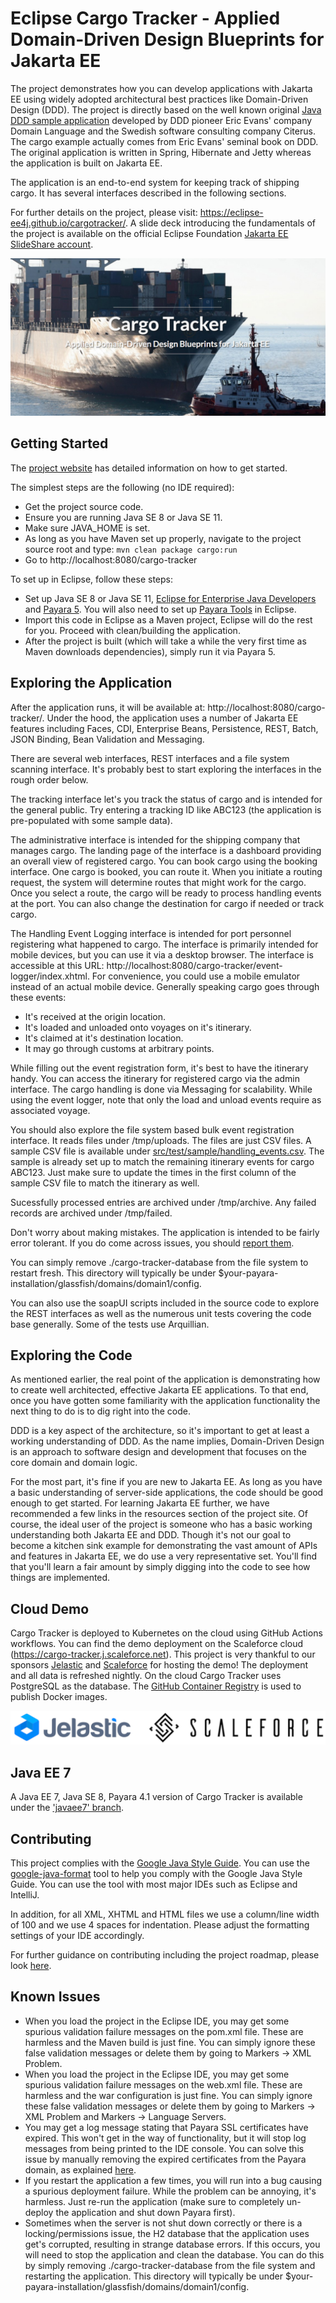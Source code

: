 # Eclipse Cargo Tracker - Applied Domain-Driven Design Blueprints for Jakarta EE

The project demonstrates how you can develop applications with Jakarta EE using widely adopted architectural best practices like Domain-Driven 
Design (DDD). The project is directly based on the well known 
original [Java DDD sample application](http://dddsample.sourceforge.net) 
developed by DDD pioneer Eric Evans' company Domain Language and the Swedish 
software consulting company Citerus. The cargo example actually comes from 
Eric Evans' seminal book on DDD. The original application is written in Spring,
Hibernate and Jetty whereas the application is built on Jakarta EE.

The application is an end-to-end system for keeping track of shipping cargo. It 
has several interfaces described in the following sections.

For further details on the project, please visit: https://eclipse-ee4j.github.io/cargotracker/. A slide deck introducing the
fundamentals of the project is available on the official Eclipse 
Foundation [Jakarta EE SlideShare account](https://www.slideshare.net/Jakarta_EE/applied-domaindriven-design-blueprints-for-jakarta-ee).

![Cargo Tracker cover](cargo_tracker_cover.png)
 
## Getting Started

The [project website](https://eclipse-ee4j.github.io/cargotracker/) has detailed information on how to get started.

The simplest steps are the following (no IDE required):

* Get the project source code.
* Ensure you are running Java SE 8 or Java SE 11.
* Make sure JAVA_HOME is set.
* As long as you have Maven set up properly, navigate to the project source root and 
  type: `mvn clean package cargo:run`
* Go to http://localhost:8080/cargo-tracker

To set up in Eclipse, follow these steps:

* Set up Java SE 8 or Java SE 11, [Eclipse for Enterprise Java Developers](https://www.eclipse.org/downloads/packages/) and [Payara 5](https://www.payara.fish/downloads/). You will also need to set up [Payara Tools](https://marketplace.eclipse.org/content/payara-tools) in Eclipse.
* Import this code in Eclipse as a Maven project, 
  Eclipse will do the rest for you. Proceed with clean/building the application.
* After the project is built (which will take a while the very first time as Maven downloads dependencies), simply run it via Payara 5.

## Exploring the Application

After the application runs, it will be available at: 
http://localhost:8080/cargo-tracker/. Under the hood, the application uses a 
number of Jakarta EE features including Faces, CDI, Enterprise Beans, Persistence, REST, Batch, JSON Binding, Bean Validation and Messaging.

There are several web interfaces, REST interfaces and a file system scanning
interface. It's probably best to start exploring the interfaces in the rough
order below.

The tracking interface let's you track the status of cargo and is
intended for the general public. Try entering a tracking ID like ABC123 (the 
application is pre-populated with some sample data).

The administrative interface is intended for the shipping company that manages
cargo. The landing page of the interface is a dashboard providing an overall 
view of registered cargo. You can book cargo using the booking interface.
One cargo is booked, you can route it. When you initiate a routing request,
the system will determine routes that might work for the cargo. Once you select
a route, the cargo will be ready to process handling events at the port. You can
also change the destination for cargo if needed or track cargo.

The Handling Event Logging interface is intended for port personnel registering what 
happened to cargo. The interface is primarily intended for mobile devices, but
you can use it via a desktop browser. The interface is accessible at this URL: http://localhost:8080/cargo-tracker/event-logger/index.xhtml. For convenience, you
could use a mobile emulator instead of an actual mobile device. Generally speaking cargo
goes through these events:

* It's received at the origin location.
* It's loaded and unloaded onto voyages on it's itinerary.
* It's claimed at it's destination location.
* It may go through customs at arbitrary points.

While filling out the event registration form, it's best to have the itinerary 
handy. You can access the itinerary for registered cargo via the admin interface. The cargo handling is done via Messaging for scalability. While using the event logger, note that only the load and unload events require as associated voyage.

You should also explore the file system based bulk event registration interface. 
It reads files under /tmp/uploads. The files are just CSV files. A sample CSV
file is available under [src/test/sample/handling_events.csv](src/test/sample/handling_events.csv). The sample is already set up to match the remaining itinerary events for cargo ABC123. Just make sure to update the times in the first column of the sample CSV file to match the itinerary as well.

Sucessfully processed entries are archived under /tmp/archive. Any failed records are 
archived under /tmp/failed.

Don't worry about making mistakes. The application is intended to be fairly 
error tolerant. If you do come across issues, you should [report them](https://github.com/eclipse-ee4j/cargotracker/issues).

You can simply remove ./cargo-tracker-database from the file system to restart fresh. This directory will typically be under $your-payara-installation/glassfish/domains/domain1/config.

You can also use the soapUI scripts included in the source code to explore the 
REST interfaces as well as the numerous unit tests covering the code base 
generally. Some of the tests use Arquillian.

## Exploring the Code

As mentioned earlier, the real point of the application is demonstrating how to 
create well architected, effective Jakarta EE applications. To that end, once you 
have gotten some familiarity with the application functionality the next thing 
to do is to dig right into the code.

DDD is a key aspect of the architecture, so it's important to get at least a 
working understanding of DDD. As the name implies, Domain-Driven Design is an 
approach to software design and development that focuses on the core domain and 
domain logic.

For the most part, it's fine if you are new to Jakarta EE. As long as you have a
basic understanding of server-side applications, the code should be good enough to get started. For learning Jakarta EE further,
we have recommended a few links in the resources section of the project site. Of 
course, the ideal user of the project is someone who has a basic working 
understanding both Jakarta EE and DDD. Though it's not our goal to become a kitchen 
sink example for demonstrating the vast amount of APIs and features in Jakarta EE,
we do use a very representative set. You'll find that you'll learn a fair amount
by simply digging into the code to see how things are implemented.

## Cloud Demo
Cargo Tracker is deployed to Kubernetes on the cloud using GitHub Actions workflows. You can find the demo deployment on the Scaleforce cloud (https://cargo-tracker.j.scaleforce.net). This project is very thankful to our sponsors [Jelastic](https://jelastic.com) and [Scaleforce](https://www.scaleforce.net) for hosting the demo! The deployment and all data is refreshed nightly. On the cloud Cargo Tracker uses PostgreSQL as the database. The [GitHub Container Registry](https://ghcr.io/eclipse-ee4j/cargo-tracker) is used to publish Docker images.

![Cargo Tracker sponsors](sponsors.png)

## Java EE 7
A Java EE 7, Java SE 8, Payara 4.1 version of Cargo Tracker is available under the ['javaee7' branch](https://github.com/eclipse-ee4j/cargotracker/tree/javaee7).

## Contributing
This project complies with the [Google Java Style Guide](https://google.github.io/styleguide/javaguide.html). You can use the [google-java-format](https://github.com/google/google-java-format) tool to help you comply with the Google Java Style Guide. You can use the tool with most major IDEs such as Eclipse and IntelliJ.

In addition, for all XML, XHTML and HTML files we use a column/line width of 100 and we use 4 spaces for indentation. Please adjust the formatting settings of your IDE accordingly.

For further guidance on contributing including the project roadmap, please look [here](CONTRIBUTING.md).

## Known Issues
* When you load the project in the Eclipse IDE, you may get some spurious validation failure messages on the pom.xml file. These are harmless and the Maven build is just 
  fine. You can simply ignore these false validation messages or delete them by going to Markers -> XML Problem.
* When you load the project in the Eclipse IDE, you may get some spurious validation failure messages on the web.xml file. These are harmless and the war configuration is
  just fine. You can simply ignore these false validation messages or delete them by going to Markers -> XML Problem and Markers -> Language Servers.  
* You may get a log message stating that Payara SSL certificates have expired. This won't get in the way of functionality, but it will
  stop log messages from being printed to the IDE console. You can solve this issue by manually removing the expired certificates from the Payara domain, as 
  explained [here](https://github.com/payara/Payara/issues/3038).
* If you restart the application a few times, you will run into a bug causing a spurious deployment failure. While the problem can be annoying, it's harmless.
  Just re-run the application (make sure to completely un-deploy the application and shut down Payara first).
* Sometimes when the server is not shut down correctly or there is a locking/permissions issue, the H2 database that 
  the application uses get's corrupted, resulting in strange database errors. If 
  this occurs, you will need to stop the application and clean the database. You 
  can do this by simply removing ./cargo-tracker-database from the file 
  system and restarting the application. This directory will typically be under $your-payara-installation/glassfish/domains/domain1/config.
